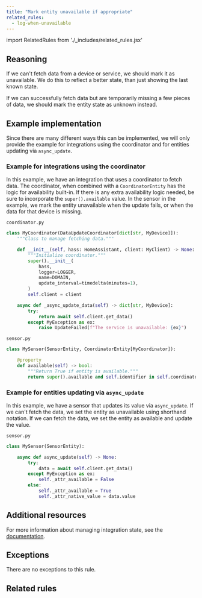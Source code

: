 ```yaml
---
title: "Mark entity unavailable if appropriate"
related_rules:
  - log-when-unavailable
---
```

import RelatedRules from './_includes/related_rules.jsx'

## Reasoning

If we can't fetch data from a device or service, we should mark it as unavailable.
We do this to reflect a better state, than just showing the last known state.

If we can successfully fetch data but are temporarily missing a few pieces of data, we should mark the entity state as unknown instead.

## Example implementation

Since there are many different ways this can be implemented, we will only provide the example for integrations using the coordinator and for entities updating via `async_update`.

### Example for integrations using the coordinator

In this example, we have an integration that uses a coordinator to fetch data.
The coordinator, when combined with a `CoordinatorEntity` has the logic for availability built-in.
If there is any extra availability logic needed, be sure to incorporate the `super().available` value.
In the sensor in the example, we mark the entity unavailable when the update fails, or when the data for that device is missing.

`coordinator.py`
```python {18} showLineNumbers
class MyCoordinator(DataUpdateCoordinator[dict[str, MyDevice]]):
    """Class to manage fetching data."""

    def __init__(self, hass: HomeAssistant, client: MyClient) -> None:
        """Initialize coordinator."""
        super().__init__(
            hass,
            logger=LOGGER,
            name=DOMAIN,
            update_interval=timedelta(minutes=1),
        )
        self.client = client

    async def _async_update_data(self) -> dict[str, MyDevice]:
        try:
            return await self.client.get_data()
        except MyException as ex:
            raise UpdateFailed(f"The service is unavailable: {ex}")
```

`sensor.py`
```python {6} showLineNumbers
class MySensor(SensorEntity, CoordinatorEntity[MyCoordinator]):

    @property
    def available(self) -> bool:
        """Return True if entity is available."""
        return super().available and self.identifier in self.coordinator.data
```

### Example for entities updating via `async_update`

In this example, we have a sensor that updates its value via `async_update`.
If we can't fetch the data, we set the entity as unavailable using shorthand notation.
If we can fetch the data, we set the entity as available and update the value.

`sensor.py`
```python {7,9} showLineNumbers
class MySensor(SensorEntity):

    async def async_update(self) -> None:
        try:
            data = await self.client.get_data()
        except MyException as ex:
            self._attr_available = False
        else:
            self._attr_available = True
            self._attr_native_value = data.value
```

## Additional resources

For more information about managing integration state, see the [documentation](../../../integration_fetching_data).

## Exceptions

There are no exceptions to this rule.

## Related rules

<RelatedRules relatedRules={frontMatter.related_rules}></RelatedRules>